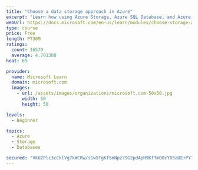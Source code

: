 ```yaml
---
title: "Choose a data storage approach in Azure"
excerpt: "Learn how using Azure Storage, Azure SQL Database, and Azure Cosmos DB - or a combination of them - for your business scenario is the best way to get the most performant solution."
webUrl: https://docs.microsoft.com/en-us/learn/modules/choose-storage-approach-in-azure/
type: course
price: Free
length: PT30M
ratings:
  count: 16570
  average: 4.701388
heat: 69

provider:
  name: Microsoft Learn
  domain: microsoft.com
  images:
    - url: /assets/images/organizations/microsoft.com-50x50.jpg
      width: 50
      height: 50

levels:
  - Beginner

topics:
  - Azure
  - Storage
  - Databases

secured: "VkU2Plc3cCklVg7kWCRw/sGw5TgKf5mNpz79G2pdApH9KfTmOOcYO5aUE+PYTkEX2xnxxPBIBKbzLdMS4MW93dAzamzz5tnC4TlD8kt98w1mbIS7jq+yozjvMGbhaPZViUN05VD2VDHsLpRDGR3R2EyxHs07wdCMDmjbhtx95zzA1Uz+SVvYp4/+zjfSyQx1o2MvjGmJ/JpN1n4izOBZ5JjmMEkV6M1pnWnGhvPbdeSWI72Y2IvftjjGHwtG5IPr3sXMvaYy6TLHL43tDcboZJxrHgn6avX00xtddRqFpnCwyKJtgT3icPa4Q+F/Ha/bD94ulWRsKfU3MIzFW2X2ssKRo4sY0jW+mrt8qHQNK+cv3PG+ggRvA4PBmvp/tpLDkno+qloJio8UJub/9hLF5R03m5sxZufUN1WITMM00t0FuQ81w8Y2hd9cwelSQcVW;7QKXJLYraNYkvM1eoTwQFg=="
---
```


